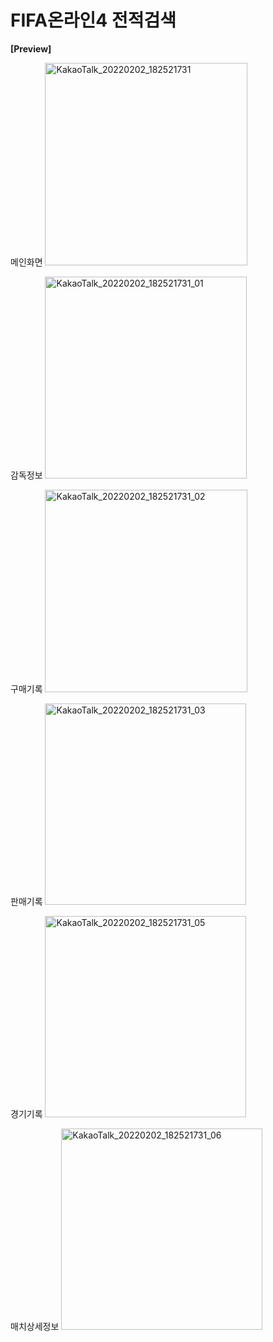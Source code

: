 # FIFA온라인4 전적검색

**[Preview]**

메인화면
<img width="324" alt="KakaoTalk_20220202_182521731" src="https://user-images.githubusercontent.com/72050086/152141323-75980705-9ad9-47d6-90d0-f76d5e327f74.png">

감독정보
<img width="323" alt="KakaoTalk_20220202_182521731_01" src="https://user-images.githubusercontent.com/72050086/152141306-4bd12a26-9b42-4fe6-a28e-6c44ab24834e.png">

구매기록
<img width="324" alt="KakaoTalk_20220202_182521731_02" src="https://user-images.githubusercontent.com/72050086/152141310-1bc457cd-567c-4b4f-935b-9692fe840f35.png">

판매기록
<img width="322" alt="KakaoTalk_20220202_182521731_03" src="https://user-images.githubusercontent.com/72050086/152141313-75f4ba92-f619-45fd-8d0c-fd8494b5f2b2.png">

경기기록
<img width="322" alt="KakaoTalk_20220202_182521731_05" src="https://user-images.githubusercontent.com/72050086/152141320-2bd11843-bd2a-497d-b99e-f9cd60f7ca4b.png">

매치상세정보
<img width="322" alt="KakaoTalk_20220202_182521731_06" src="https://user-images.githubusercontent.com/72050086/152141321-3f68ad75-47e3-4996-8000-ab7d0a7050d7.png">
